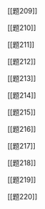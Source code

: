 

[[题209]]

[[题210]]

[[题211]]

[[题212]]

[[题213]]

[[题214]]

[[题215]]

[[题216]]

[[题217]]

[[题218]]

[[题219]]

[[题220]]
